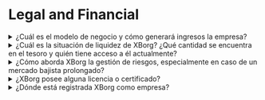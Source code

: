 # Legal and Financial

<details>

<summary>¿Cuál es el modelo de negocio y cómo generará ingresos la empresa?</summary>

Los ingresos del protocolo se pueden describir de la siguiente manera:

#### Red de Aplicaciones

* Suscripciones de Pases de Temporada y Cuentas (usuarios)
* Suscripciones de Cuentas (empresas)
* Ventas primarias de coleccionables
* Tarifas de plataforma de lanzamiento

#### Comunidades de juegos descentralizados

* Oferta Inicial de Equipo Inicial de Propiedad en Comunidades de Juegos
* Tarifas de tokenización de ganancias de jugadores
* Tarifas de API de credenciales de red de credenciales
* Tarifas de PGC
* Tarifas de secuenciador
* Gestión de activos de juego DAO GameFi
* Inversiones directas en juegos Web3
* Patrocinio de equipos de deportes electrónicos
* Patrocinio de torneos.

</details>

<details>

<summary>¿Cuál es la situación de liquidez de XBorg? ¿Qué cantidad se encuentra en el tesoro y quién tiene acceso a él actualmente?</summary>

Excluyendo la ronda de financiación en curso, XBorg actualmente tiene $800,000 en su tesoro. Dado nuestro índice de quema bruta mensual de $40,000, esto equivale a una autonomía de aproximadamente 20 meses, incluso si no se generan ganancias adicionales durante este período. En cuanto a la gestión del tesoro, los fondos se mantienen de forma segura en varias bóvedas de Gnosis (monederos de firma múltiple). El acceso a estos fondos está estrictamente controlado y actualmente es gestionado por Louis (CEO de XBorg), el tesorero de SwissBorg, junto con otro ejecutivo de SwissBorg.

</details>

<details>

<summary>¿Cómo aborda XBorg la gestión de riesgos, especialmente en caso de un mercado bajista prolongado?</summary>

La gestión de riesgos es un aspecto crítico de nuestras operaciones en XBorg. Adoptamos un modelo operativo eficiente que nos permite mantener una tasa de quema mensual relativamente baja de $40,000, que cubre la compensación para nuestro equipo de 12 miembros a tiempo completo. Al mantener un salario promedio de aproximadamente $3.3k al mes por empleado, nos aseguramos de atraer y retener talento de alta calidad mientras mantenemos nuestros gastos bajo control.

En caso de un mercado bajista prolongado, nuestra estrategia financiera actual nos proporciona suficiente autonomía para continuar ejecutando nuestro plan sin necesidad inmediata de fondos adicionales.

</details>

<details>

<summary>¿XBorg posee alguna licencia o certificado?</summary>

Actualmente, XBorg no posee ninguna licencia o certificado específico. Sin embargo, hemos iniciado el proceso de solicitud de una licencia VARA.

</details>

<details>

<summary>¿Dónde está registrada XBorg como empresa?</summary>

XBorg está oficialmente registrada como XBorg DMCC en Dubái, dentro del Dubai Multi Commodities Centre (DMCC).

</details>